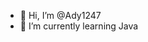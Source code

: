 - 👋 Hi, I’m @Ady1247
- 🌱 I’m currently learning Java


<!---
Ady1247/Ady1247 is a ✨ special ✨ repository because its `README.md` (this file) appears on your GitHub profile.
You can click the Preview link to take a look at your changes.
--->
